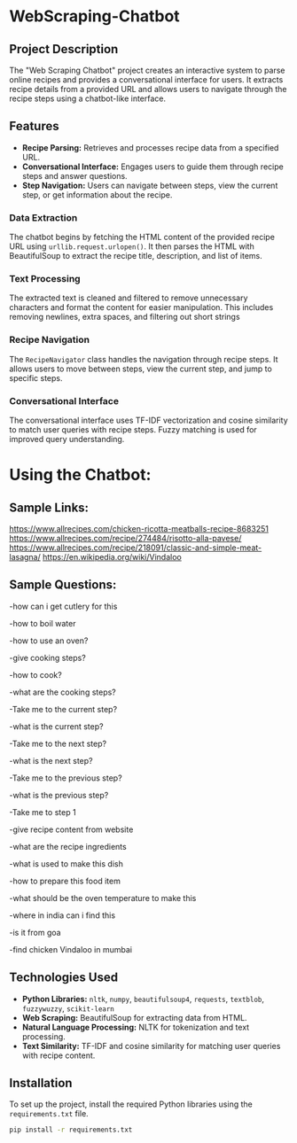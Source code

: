 # WebScraping-Chatbot


## Project Description

The "Web Scraping Chatbot" project creates an interactive system to parse online recipes and provides a conversational interface for users. It extracts recipe details from a provided URL and allows users to navigate through the recipe steps using a chatbot-like interface.

## Features

- **Recipe Parsing:** Retrieves and processes recipe data from a specified URL.
- **Conversational Interface:** Engages users to guide them through recipe steps and answer questions.
- **Step Navigation:** Users can navigate between steps, view the current step, or get information about the recipe.

### Data Extraction
The chatbot begins by fetching the HTML content of the provided recipe URL using `urllib.request.urlopen()`. It then parses the HTML with BeautifulSoup to extract the recipe title, description, and list of items.

### Text Processing
The extracted text is cleaned and filtered to remove unnecessary characters and format the content for easier manipulation. This includes removing newlines, extra spaces, and filtering out short strings

### Recipe Navigation
The `RecipeNavigator` class handles the navigation through recipe steps. It allows users to move between steps, view the current step, and jump to specific steps.

### Conversational Interface
The conversational interface uses TF-IDF vectorization and cosine similarity to match user queries with recipe steps. Fuzzy matching is used for improved query understanding.

# Using the Chatbot:

## Sample Links:

https://www.allrecipes.com/chicken-ricotta-meatballs-recipe-8683251
https://www.allrecipes.com/recipe/274484/risotto-alla-pavese/
https://www.allrecipes.com/recipe/218091/classic-and-simple-meat-lasagna/
https://en.wikipedia.org/wiki/Vindaloo

## Sample Questions:

-how can i get cutlery for this

-how to boil water

-how to use an oven?

-give cooking steps?

-how to cook?

-what are the cooking steps?

-Take me to the current step?

-what is the current step?

-Take me to the next step?

-what is the next step?

-Take me to the previous step?

-what is the previous step?

-Take me to step 1

-give recipe content from website

-what are the recipe ingredients

-what is used to make this dish

-how to prepare this food item

-what should be the oven temperature to make this

-where in india can i find this

-is it from goa

-find chicken Vindaloo in mumbai



## Technologies Used

- **Python Libraries:** `nltk`, `numpy`, `beautifulsoup4`, `requests`, `textblob`, `fuzzywuzzy`, `scikit-learn`
- **Web Scraping:** BeautifulSoup for extracting data from HTML.
- **Natural Language Processing:** NLTK for tokenization and text processing.
- **Text Similarity:** TF-IDF and cosine similarity for matching user queries with recipe content.

## Installation

To set up the project, install the required Python libraries using the `requirements.txt` file.

```bash
pip install -r requirements.txt

